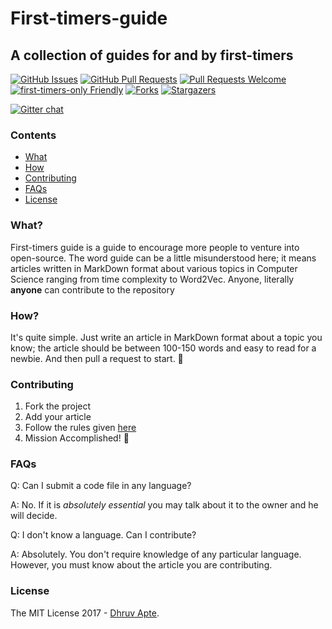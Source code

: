 # First-timers-guide

## A collection of guides for and by first-timers

[![GitHub Issues](https://img.shields.io/github/issues/the-ethan-hunt/first-timers-guide.svg?style=flat-square)](https://github.com/the-ethan-hunt/first-timers-guide/issues) [![GitHub Pull Requests](https://img.shields.io/github/issues-pr/the-ethan-hunt/first-timers-guide.svg?style=flat-square)](https://github.com/the-ethan-hunt/first-timers-guide/pulls) [![Pull Requests Welcome](https://img.shields.io/badge/PRs-welcome-green.svg?style=flat-square)](http://makeapullrequest.com)
[![first-timers-only Friendly](https://img.shields.io/badge/first--timers--only-friendly-yellow.svg?style=flat-square)](http://www.firsttimersonly.com/)
[![Forks](https://img.shields.io/github/forks/the-ethan-hunt/first-timers-guide.svg)](https://github.com/the-ethan-hunt/first-timers-guide/network)
[![Stargazers](https://img.shields.io/github/stars/the-ethan-hunt/first-timers-guide.svg)](https://github.com/the-ethan-hunt/first-timers-guide/stargazers)

[![Gitter chat](https://badges.gitter.im/first-timers-guide/Lobby.png)](https://gitter.im/first-timers-guide/Lobby)


### Contents

- [What](#what)
- [How](#how)
- [Contributing](#contributing)
- [FAQs](#faqs)
- [License](#license)

### What?

First-timers guide is a guide to encourage more people to venture into open-source. The word guide can be a little misunderstood
here; it means articles written in MarkDown format about various topics in Computer Science ranging from time complexity to Word2Vec.
Anyone, literally **anyone** can contribute to the repository

### How?

It's quite simple. Just write an article in MarkDown format about a topic you know; the article should be between 100-150 words and 
easy to read for a newbie. And then pull a request to start. :tada:

### Contributing

1) Fork the project
2) Add your article
3) Follow the rules given [here](https://github.com/the-ethan-hunt/first-timers-guide/blob/master/CONTRIBUTING.md)
4) Mission Accomplished! :tada:

### FAQs

Q: Can I submit a code file in any language?

A: No. If it is *absolutely essential* you may talk about it to the owner and he will decide.

Q: I don't know a language. Can I contribute?

A: Absolutely. You don't require knowledge of any particular language. However, you must know about the article you are contributing.

### License

The MIT License 2017 - [Dhruv Apte](http://github.com/the-ethan-hunt/).




